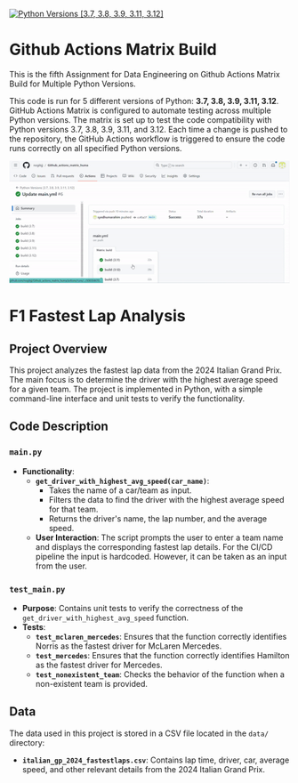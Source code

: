 [![Python Versions [3.7, 3.8, 3.9, 3.11, 3.12]](https://github.com/nogibjj/Github_actions_matrix_huma/actions/workflows/main.yml/badge.svg)](https://github.com/nogibjj/Github_actions_matrix_huma/actions/workflows/main.yml)

# Github Actions Matrix Build 
This is the fifth Assignment for Data Engineering on Github Actions Matrix Build for Multiple Python Versions.

This code is run for 5 different versions of Python: **3.7, 3.8, 3.9, 3.11, 3.12**. GitHub Actions Matrix is configured to automate testing across multiple Python versions. The matrix is set up to test the code compatibility with Python versions 3.7, 3.8, 3.9, 3.11, and 3.12. Each time a change is pushed to the repository, the GitHub Actions workflow is triggered to ensure the code runs correctly on all specified Python versions.

![GitHub Actions Workflow](matix_python_version-ezgif.com-video-to-gif-converter.gif)

# F1 Fastest Lap Analysis

## Project Overview

This project analyzes the fastest lap data from the 2024 Italian Grand Prix. The main focus is to determine the driver with the highest average speed for a given team. The project is implemented in Python, with a simple command-line interface and unit tests to verify the functionality. 


## Code Description

### `main.py`

- **Functionality**:
  - **`get_driver_with_highest_avg_speed(car_name)`**: 
    - Takes the name of a car/team as input.
    - Filters the data to find the driver with the highest average speed for that team.
    - Returns the driver's name, the lap number, and the average speed.
  - **User Interaction**: The script prompts the user to enter a team name and displays the corresponding fastest lap details. For the CI/CD pipeline the input is hardcoded. However, it can be taken as an input from the user.

### `test_main.py`

- **Purpose**: Contains unit tests to verify the correctness of the `get_driver_with_highest_avg_speed` function.
- **Tests**:
  - **`test_mclaren_mercedes`**: Ensures that the function correctly identifies Norris as the fastest driver for McLaren Mercedes.
  - **`test_mercedes`**: Ensures that the function correctly identifies Hamilton as the fastest driver for Mercedes.
  - **`test_nonexistent_team`**: Checks the behavior of the function when a non-existent team is provided.

## Data

The data used in this project is stored in a CSV file located in the `data/` directory:

- **`italian_gp_2024_fastestlaps.csv`**: Contains lap time, driver, car, average speed, and other relevant details from the 2024 Italian Grand Prix.

